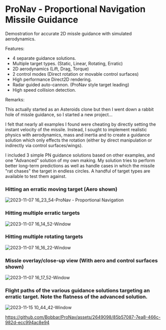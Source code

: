 # ProNav - Proportional Navigation Missile Guidance

Demostration for accurate 2D missle guidance with simulated aerodynamics.

Features:
- 4 separate guidance solutions.
- Multiple target types. (Static, Linear, Rotating, Erratic)
- 2D aerodynamics (Lift, Drag, Torque)
- 2 control modes (Direct rotation or movable control surfaces)
- High performance Direct2D rendering.
- Radar guided auto-cannon. (ProNav style target leading)
- High speed collision detection.

Remarks:

This actually started as an Asteroids clone but then I went down a rabbit hole of missle guidance, so I started a new project... 

I felt that nearly all examples I found were cheating by directly setting the instant velocity of the missile.  Instead, I sought to implement realistic physics with aerodynamics, mass and inertia and to create a guidance solution which only effects the rotation (either by direct manipulation or indirectly via control surfaces/wings).

I included 3 simple PN guidance solutions based on other examples, and one "Advanced" solution of my own making.  My solution tries to perform better long-term predictions as well as handle cases in which the missile "rat chases" the target in endless circles.  A handful of target types are available to test them against.

 
### Hitting an erratic moving target (Aero shown)
![2023-11-07 16_23_54-ProNav - Proportional Navigation](https://github.com/Bobbar/ProNav/assets/2649098/6c8ea0c3-2e53-4529-8861-a50b08011201)
### Hitting multiple erratic targets
![2023-11-07 16_14_52-Window](https://github.com/Bobbar/ProNav/assets/2649098/0d951ac7-610a-4397-8b7d-871231eff38d)
### Hitting multiple rotating targets
![2023-11-07 16_16_22-Window](https://github.com/Bobbar/ProNav/assets/2649098/bc197d5e-9b3b-4497-972b-bcd213ee6986)
### Missle overlay/close-up view (With aero and control surfaces shown)
![2023-11-07 16_17_52-Window](https://github.com/Bobbar/ProNav/assets/2649098/cb198644-c96e-4836-96fb-f38efc1c013d)
### Flight paths of the various guidance solutions targeting an erratic target. Note the flatness of the advanced solution.
![2023-11-15 10_44_42-Window](https://github.com/Bobbar/ProNav/assets/2649098/16326b21-01b8-42e1-b85d-a26e1d564e7e)


https://github.com/Bobbar/ProNav/assets/2649098/85b57087-7ea8-466c-982d-ecc994ac8e94

